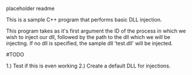 placeholder readme

This is a sample C++ program that performs basic DLL injection.

This program takes as it's first argument the ID of the process
in which we wish to inject our dll, followed by the path to the
dll which we will be injecting. If no dll is specified, the sample 
dll 'test.dll' will be injected.

#TODO

1.) Test if this is even working
2.) Create a default DLL for injections.